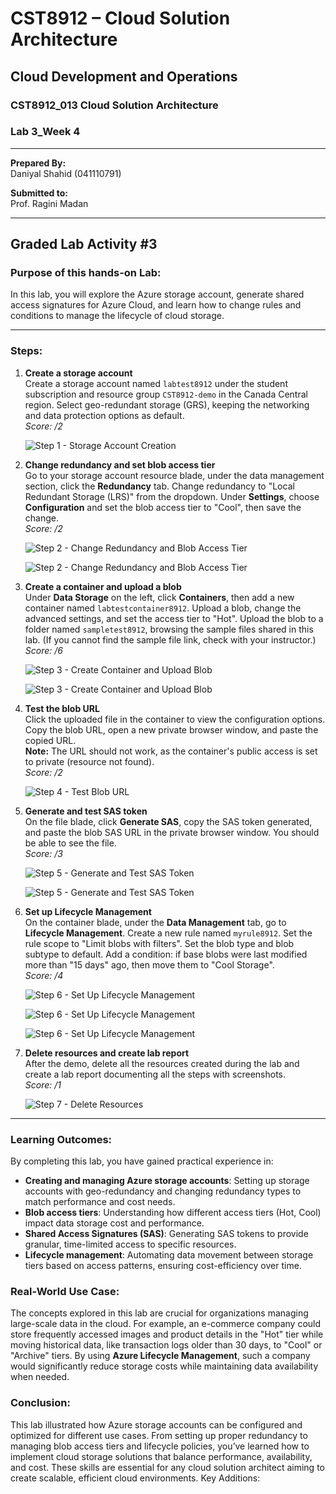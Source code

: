 # CST8912 – Cloud Solution Architecture

## Cloud Development and Operations
### CST8912_013 Cloud Solution Architecture  
### Lab 3_Week 4

---

**Prepared By:**  
Daniyal Shahid (041110791)  

**Submitted to:**  
Prof. Ragini Madan  

---

## Graded Lab Activity #3

### Purpose of this hands-on Lab:

In this lab, you will explore the Azure storage account, generate shared access signatures for Azure Cloud, and learn how to change rules and conditions to manage the lifecycle of cloud storage.

---

### Steps:

1. **Create a storage account**  
   Create a storage account named `labtest8912` under the student subscription and resource group `CST8912-demo` in the Canada Central region. Select geo-redundant storage (GRS), keeping the networking and data protection options as default.  
   _Score: /2_

      ![Step 1 - Storage Account Creation](./images/1.png "Storage Account Creation")  


2. **Change redundancy and set blob access tier**  
   Go to your storage account resource blade, under the data management section, click the **Redundancy** tab. Change redundancy to "Local Redundant Storage (LRS)" from the dropdown. Under **Settings**, choose **Configuration** and set the blob access tier to "Cool", then save the change.  
   _Score: /2_

      ![Step 2 - Change Redundancy and Blob Access Tier](./images/2.png "Change Redundancy and Blob Access Tier")  

   ![Step 2 - Change Redundancy and Blob Access Tier](./images/3.png "Change Redundancy and Blob Access Tier")  


3. **Create a container and upload a blob**  
   Under **Data Storage** on the left, click **Containers**, then add a new container named `labtestcontainer8912`. Upload a blob, change the advanced settings, and set the access tier to "Hot". Upload the blob to a folder named `sampletest8912`, browsing the sample files shared in this lab. (If you cannot find the sample file link, check with your instructor.)  
   _Score: /6_

   ![Step 3 - Create Container and Upload Blob](./images/4.png "Create Container and Upload Blob")  

   ![Step 3 - Create Container and Upload Blob](./images/5.png "Create Container and Upload Blob")  


4. **Test the blob URL**  
   Click the uploaded file in the container to view the configuration options. Copy the blob URL, open a new private browser window, and paste the copied URL.  
   **Note:** The URL should not work, as the container's public access is set to private (resource not found).  
   _Score: /2_

   ![Step 4 - Test Blob URL](./images/6.png "Test Blob URL")  


5. **Generate and test SAS token**  
   On the file blade, click **Generate SAS**, copy the SAS token generated, and paste the blob SAS URL in the private browser window. You should be able to see the file.  
   _Score: /3_

   ![Step 5 - Generate and Test SAS Token](./images/7.png "Generate and Test SAS Token")
   
   ![Step 5 - Generate and Test SAS Token](./images/8.png "Generate and Test SAS Token")  


6. **Set up Lifecycle Management**  
   On the container blade, under the **Data Management** tab, go to **Lifecycle Management**. Create a new rule named `myrule8912`. Set the rule scope to "Limit blobs with filters". Set the blob type and blob subtype to default. Add a condition: if base blobs were last modified more than "15 days" ago, then move them to "Cool Storage".  
   _Score: /4_

   ![Step 6 - Set Up Lifecycle Management](./images/9.png "Set Up Lifecycle Management")  

   ![Step 6 - Set Up Lifecycle Management](./images/10.png "Set Up Lifecycle Management")  

   ![Step 6 - Set Up Lifecycle Management](./images/11.png "Set Up Lifecycle Management")  


7. **Delete resources and create lab report**  
   After the demo, delete all the resources created during the lab and create a lab report documenting all the steps with screenshots.  
   _Score: /1_

   ![Step 7 - Delete Resources](./images/12.png "Delete Resources")  


---

### Learning Outcomes:

By completing this lab, you have gained practical experience in:

- **Creating and managing Azure storage accounts**: Setting up storage accounts with geo-redundancy and changing redundancy types to match performance and cost needs.
- **Blob access tiers**: Understanding how different access tiers (Hot, Cool) impact data storage cost and performance.
- **Shared Access Signatures (SAS)**: Generating SAS tokens to provide granular, time-limited access to specific resources.
- **Lifecycle management**: Automating data movement between storage tiers based on access patterns, ensuring cost-efficiency over time.

### Real-World Use Case:

The concepts explored in this lab are crucial for organizations managing large-scale data in the cloud. For example, an e-commerce company could store frequently accessed images and product details in the "Hot" tier while moving historical data, like transaction logs older than 30 days, to "Cool" or "Archive" tiers. By using **Azure Lifecycle Management**, such a company would significantly reduce storage costs while maintaining data availability when needed.

### Conclusion:

This lab illustrated how Azure storage accounts can be configured and optimized for different use cases. From setting up proper redundancy to managing blob access tiers and lifecycle policies, you’ve learned how to implement cloud storage solutions that balance performance, availability, and cost. These skills are essential for any cloud solution architect aiming to create scalable, efficient cloud environments.
Key Additions:

